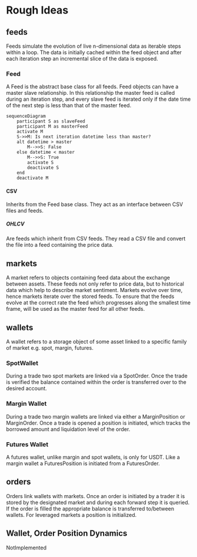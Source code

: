 # Rough Ideas

## feeds

Feeds simulate the evolution of live n-dimensional data as iterable steps within a loop. The data is initially cached within the feed object and after each iteration step an incremental slice of the data is exposed.

### Feed

A Feed is the abstract base class for all feeds. Feed objects can have a master slave relationship. In this relationship the master feed is called during an iteration step, and every slave feed is iterated only if the date time of the next step is less than that of the master feed.

```mermaid
sequenceDiagram
    participant S as slaveFeed
    participant M as masterFeed
    activate M
    S->>M: Is next iteration datetime less than master?
    alt datetime > master
        M-->>S: False  
    else datetime < master
        M-->>S: True
        activate S
        deactivate S
    end
    deactivate M
```

#### CSV

Inherits from the Feed base class. They act as an interface between CSV files and feeds.

##### OHLCV

Are feeds which inherit from CSV feeds. They read a CSV file and convert the file into a feed containing the price data.

## markets

A market refers to objects containing feed data about the exchange between assets. These feeds not only refer to price data, but to historical data which help to describe market sentiment. Markets evolve over time, hence markets iterate over the stored feeds. To ensure that the feeds evolve at the correct rate the feed which progresses along the smallest time frame, will be used as the master feed for all other feeds.

## wallets

A wallet refers to a storage object of some asset linked to a specific family of market e.g. spot, margin, futures.

### SpotWallet

During a trade two spot markets are linked via a SpotOrder. Once the trade is verified the balance contained within the order is transferred over to the desired account.

### Margin Wallet

During a trade two margin wallets are linked via either a MarginPosition or MarginOrder. Once a trade is opened a position is initiated, which tracks the borrowed amount and liquidation level of the order.

### Futures Wallet

A futures wallet, unlike margin and spot wallets, is only for USDT. Like a margin wallet a FuturesPosition is initiated from a FuturesOrder.

## orders

Orders link wallets with markets. Once an order is initiated by a trader it is stored by the designated market and during each forward step it is queried. If the order is filled the appropriate balance is transferred to/between wallets. For leveraged markets a position is initialized.

## Wallet, Order Position Dynamics

NotImplemented
